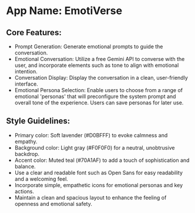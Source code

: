 # **App Name**: EmotiVerse

## Core Features:

- Prompt Generation: Generate emotional prompts to guide the conversation.
- Emotional Conversation: Utilize a free Gemini API to converse with the user, and incorporate elements such as tone to align with emotional intention.
- Conversation Display: Display the conversation in a clean, user-friendly interface.
- Emotional Persona Selection: Enable users to choose from a range of emotional 'personas' that will preconfigure the system prompt and overall tone of the experience. Users can save personas for later use.

## Style Guidelines:

- Primary color: Soft lavender (#D0BFFF) to evoke calmness and empathy.
- Background color: Light gray (#F0F0F0) for a neutral, unobtrusive backdrop.
- Accent color: Muted teal (#70A1AF) to add a touch of sophistication and balance.
- Use a clear and readable font such as Open Sans for easy readability and a welcoming feel.
- Incorporate simple, empathetic icons for emotional personas and key actions.
- Maintain a clean and spacious layout to enhance the feeling of openness and emotional safety.